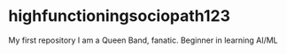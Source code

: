 # highfunctioningsociopath123
My first repository
I am a Queen Band, fanatic.
Beginner in learning AI/ML
